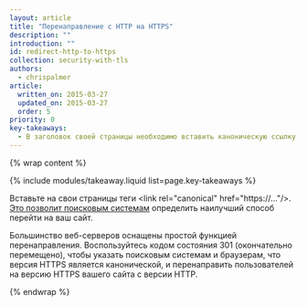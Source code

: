 ```yaml
---
layout: article
title: "Перенаправление с HTTP на HTTPS"
description: ""
introduction: ""
id: redirect-http-to-https
collection: security-with-tls
authors:
  - chrispalmer
article:
  written_on: 2015-03-27
  updated_on: 2015-03-27
  order: 5
priority: 0
key-takeaways:
  - В заголовок своей страницы необходимо вставить каноническую ссылку, чтобы указать поисковым системам, что наилучший способ перейти на ваш сайт – воспользоваться протоколом https.
---
```


{% wrap content %}

{% include modules/takeaway.liquid list=page.key-takeaways %}

Вставьте на свои страницы теги &lt;link rel="canonical" href="https://…"/&gt;. [Это 
позволит поисковым системам](https://support.google.com/webmasters/answer/139066?hl=en) 
определить наилучший способ перейти на ваш сайт.

Большинство веб-серверов оснащены простой функцией перенаправления. Воспользуйтесь кодом состояния 301 (окончательно перемещено), 
чтобы указать поисковым системам и браузерам, что версия HTTPS является канонической, и перенаправить пользователей на версию HTTPS вашего сайта с версии HTTP.

{% endwrap %}
